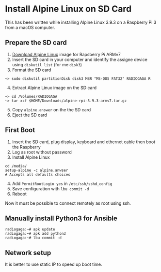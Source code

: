 # Install Alpine Linux on SD Card

This has been written while installing Alpine Linux 3.9.3 on a Raspberry Pi 3 from a macOS computer.

## Prepare the SD card

1. [Download Alpine Linux](https://alpinelinux.org/downloads/) image for Rapsberry Pi ARMv7 
2. Insert the SD card in your computer and identify the assigne device using ```diskutil list``` (for me ```disk3```)
3. Format the SD card

```
~> sudo diskutil partitionDisk disk3 MBR "MS-DOS FAT32" RADIOGAGA R
```

4. Extract Alpine Linux image on the SD card

```
~> cd /Volumes/RADIOGAGA
~> tar xzf $HOME/Downloads/alpine-rpi-3.9.3-armv7.tar.gz
```

5. Copy ```alpine.answer``` on the the SD card
6. Eject the SD card

## First Boot

1. Insert the SD card, plug display, keyboard and ethernet cable then boot the Raspberry 
2. Log as root without password
3. Install Alpine Linux

```
cd /media/
setup-alpine -c alpine.anwser
# Accepts all defaults choices
```

4. Add ```PermitRootLogin yes``` in ```/etc/ssh/sshd_config```
5. Save configuration with ```lbu commit -d```
6. Reboot

Now it must be possible to connect remotely as root using ssh.

## Manually install Python3 for Ansible

```
radiogaga:~# apk update
radiogaga:~# apk add python3
radiogaga:~# lbu commit -d
```

## Network setup

It is better to use static IP to speed up boot time.
